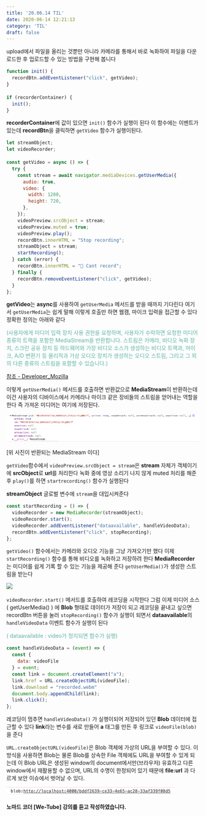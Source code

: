 ```yaml
---
title: '20.06.14 TIL'
date: 2020-06-14 12:21:13
category: 'TIL'
draft: false
---
```


upload에서 파일을 올리는 것뿐만 아니라 카메라를 통해서 바로 녹화하여 파일을 다운로드한 후 업로드할 수 있는 방법을 구현해 봅니다
```js
function init() {
  recordBtn.addEventListener("click", getVideo);
}

if (recorderContainer) {
  init();
}

```

**recorderContainer**에 값이 있으면 `init()` 함수가 실행이 된다 이 함수에는 이벤트가 있는데 **recordBtn**을 클릭하면 `getVideo` 함수가 실행이된다.

```js
let streamObject;
let videoRecorder;

const getVideo = async () => {
  try {
    const stream = await navigator.mediaDevices.getUserMedia({
      audio: true,
      video: {
        width: 1280,
        height: 720,
      },
    });
    videoPreview.srcObject = stream;
    videoPreview.muted = true;
    videoPreview.play();
    recordBtn.innerHTML = "Stop recording";
    streamObject = stream;
    startRecording();
  } catch (error) {
    recordBtn.innerHTML = "🔴 Cant record";
  } finally {
    recordBtn.removeEventListener("click", getVideo);
  }
};

```

**getVideo**는 **async**를 사용하여 `getUserMedia` 메서드를 받을 때까지 기다린다 여기서 `getUserMedia`는 쉽게 말해 이렇게 호출만 하면 웹캠, 마이크 입력을 접근할 수 있다 정확한 정의는 아래와 같다

<span style="color: #60b4a6">(사용자에게 미디어 입력 장치 사용 권한을 요청하며, 사용자가 수락하면 요청한 미디어 종류의 트랙을 포함한 MediaStream을 반환합니다. 스트림은 카메라, 비디오 녹화 장치, 스크린 공유 장치 등 하드웨어와 가장 비디오 소스가 생성하는 비디오 트랙과, 마이크, A/D 변환기 등 물리적과 가상 오디오 장치가 생성하는 오디오 스트림, 그리고 그 외의 다른 종류의 스트림을 포함할 수 있습니다.)</span>

[참조 - Developer_Mozilla](https://developer.mozilla.org/ko/docs/Web/API/MediaDevices/getUserMedia)

이렇게 `getUserMedia()` 메서드를 호출하면 반환값으로 **MediaStream**이 반환하는데 이건 사용자의 디바이스에서 카메라나 마이크 같은 장비들의 스트림을 얻어내는 역할을 한다 즉 가져온 미디어는 여기에 저장된다.

![](./images/20200614TIl.png)

[위 사진이 반환되는 MediaStream 이다] 

`getVideo`함수에서 `videoPreview.srcObject = stream`은 **stream** 자체가 객체이기에 **srcObject**로 **url**를 처리한다 녹화 중에 영상 소리기 나지 않게 muted 처리를 해준 후 `play()`를 하면 `startrecording()` 함수가 실행된다

**streamObject** 글로벌 변수에 `stream`을 대입시켜준다 

```js
const startRecording = () => {
  videoRecorder = new MediaRecorder(streamObject);
  videoRecorder.start();
  videoRecorder.addEventListener("dataavailable", handleVideoData);
  recordBtn.addEventListener("click", stopRecording);
};

```

`getVideo()` 함수에서는 카메라와 오디오 기능을 그냥 가져오기만 했다  이제 `startRecording()` 함수를 통해 비디오를 녹화하고 저장하려 한다 **MediaRecorder**는 미디어를 쉽게 기록 할 수 있는 기능을 제공해 준다 `getUserMedia()`가 생성한 스트림을 받는다

![](./images/20200614TIl-record.png)

`videoRecorder.start()` 메서드를 호출하여 레코딩을 시작한다 그럼 이제 미디어 소스( getUserMedia() ) 에 **Blob** 형태로 데이터가 저장이 되고 레코딩을 끝내고 싶으면 recordBtn 버튼을 눌러 `stopRecording()` 함수가 실행이 되면서 **dataavailable**의 `handleVideoData` 이벤트 함수가 실행이 된다

<span style="color: #60b4a6">( dataavailable : video가 정지되면 함수가 실행)</span>

```js
const handleVideoData = (event) => {
  const {
    data: videoFile
  } = event;
  const link = document.createElement("a");
  link.href = URL.createObjectURL(videoFile);
  link.download = "recorded.webm"
  document.body.appendChild(link);
  link.click();
};

```

레코딩이 멈추면 `handleVideoData()` 가 실행이되어 저장되어 있던 **Blob** 데이터에 접근할 수 있다 **link**라는 변수를 새로 만들어 **a** 태그를 만든 후 링크로 `videoFile(blob)`을 준다

`URL.createObjectURL(videoFile)`은
Blob 객체에 가상의 URL을 부여할 수 있다. 이 방식을 사용하면 Blob는 물론 Blob를 상속한 File 객체에도 URL을 부여할 수 있게 되는데 이 Blob URL은 생성된 window의 document에서만(브라우저) 유효하고 다른 window에서 재활용할 수 없으며, URL의 수명이 한정되어 있기 때문에 **file:url** 과 다르게 보안 이슈에서 벗어날 수 있다.

![](./images/20200614blob.png)

**노마드 코더 [We-Tube] 강의를 듣고 작성하였습니다.**